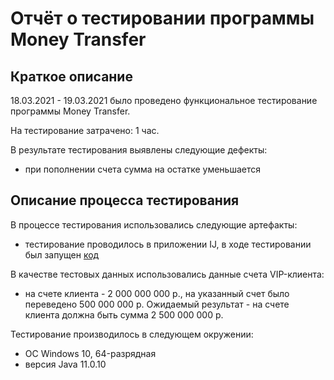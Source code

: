 # Отчёт о тестировании программы Money Transfer 

## Краткое описание

18.03.2021 - 19.03.2021 было проведено функциональное тестирование программы Money Transfer.

На тестирование затрачено: 1 час. 

В результате тестирования выявлены следующие дефекты:
* при пополнении счета сумма на остатке уменьшается [](Баг-репорт)


## Описание процесса тестирования

В процессе тестирования использовались следующие артефакты:
* тестирование проводилось в приложении IJ, в ходе тестировании был запущен [код](https://github.com/lyalka-qa/moneytransfer/blob/master/src/Main.java)

В качестве тестовых данных использовались данные счета VIP-клиента:
* на счете клиента - 2 000 000 000 р., на указанный счет было переведено 500 000 000 р. Ожидаемый результат - на счете клиента должна быть сумма 2 500 000 000 р. 

Тестирование производилось в следующем окружении:
* ОС Windows 10, 64-разрядная
* версия Java 11.0.10
